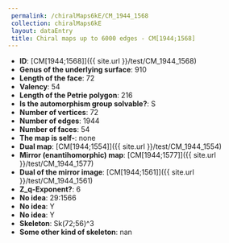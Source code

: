 ```yaml
--- 
 permalink: /chiralMaps6kE/CM_1944_1568 
 collection: chiralMaps6kE
 layout: dataEntry
 title: Chiral maps up to 6000 edges - CM[1944;1568]
---
```


- **ID**: [CM[1944;1568]]({{ site.url }}/test/CM_1944_1568)
- **Genus of the underlying surface**: 910
- **Length of the face**: 72
- **Valency**: 54
- **Length of the Petrie polygon**: 216
- **Is the automorphism group solvable?**: S
- **Number of vertices**: 72
- **Number of edges**: 1944
- **Number of faces**: 54
- **The map is self-**: none
- **Dual map**: [CM[1944;1554]]({{ site.url }}/test/CM_1944_1554)
- **Mirror (enantihomorphic) map**: [CM[1944;1577]]({{ site.url }}/test/CM_1944_1577)
- **Dual of the mirror image**: [CM[1944;1561]]({{ site.url }}/test/CM_1944_1561)
- **Z_q-Exponent?**: 6
- **No idea**:  29:1566
- **No idea**: Y
- **No idea**: Y
- **Skeleton**: Sk(72;56)^3
- **Some other kind of skeleton**: nan

